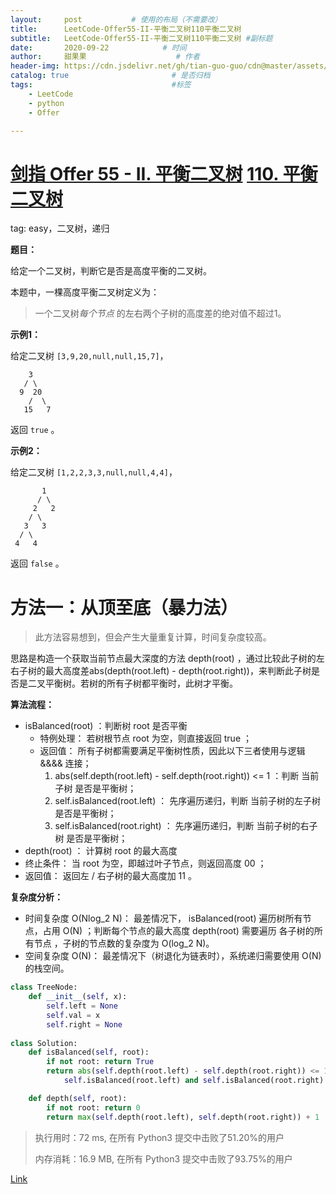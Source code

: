 ```yaml
---
layout:     post           # 使用的布局（不需要改）
title:      LeetCode-Offer55-II-平衡二叉树110平衡二叉树
subtitle:   LeetCode-Offer55-II-平衡二叉树110平衡二叉树 #副标题
date:       2020-09-22            # 时间
author:     甜果果                    # 作者
header-img: https://cdn.jsdelivr.net/gh/tian-guo-guo/cdn@master/assets/picgoimg/20200701171155.png  #背景图片
catalog: true                       # 是否归档
tags:                               #标签
    - LeetCode
    - python
    - Offer

---
```


# [剑指 Offer 55 - II. 平衡二叉树](https://leetcode-cn.com/problems/ping-heng-er-cha-shu-lcof/) [110. 平衡二叉树](https://leetcode-cn.com/problems/balanced-binary-tree/)

tag: easy，二叉树，递归

**题目：**

给定一个二叉树，判断它是否是高度平衡的二叉树。

本题中，一棵高度平衡二叉树定义为：

>   一个二叉树*每个节点* 的左右两个子树的高度差的绝对值不超过1。

**示例1：**

给定二叉树 `[3,9,20,null,null,15,7]`，

```
    3
   / \
  9  20
    /  \
   15   7
```

返回 `true` 。

**示例2：**

给定二叉树 `[1,2,2,3,3,null,null,4,4]`，

```
       1
      / \
     2   2
    / \
   3   3
  / \
 4   4
```

返回 `false` 。

# 方法一：从顶至底（暴力法）

>此方法容易想到，但会产生大量重复计算，时间复杂度较高。

思路是构造一个获取当前节点最大深度的方法 depth(root) ，通过比较此子树的左右子树的最大高度差abs(depth(root.left) - depth(root.right))，来判断此子树是否是二叉平衡树。若树的所有子树都平衡时，此树才平衡。

**算法流程：**

-   isBalanced(root) ：判断树 root 是否平衡
    -   特例处理： 若树根节点 root 为空，则直接返回 true ；
    -   返回值： 所有子树都需要满足平衡树性质，因此以下三者使用与逻辑 \&\&&& 连接；
        1. abs(self.depth(root.left) - self.depth(root.right)) <= 1 ：判断 当前子树 是否是平衡树；
        2. self.isBalanced(root.left) ： 先序遍历递归，判断 当前子树的左子树 是否是平衡树；
        3. self.isBalanced(root.right) ： 先序遍历递归，判断 当前子树的右子树 是否是平衡树；
-   depth(root) ： 计算树 root 的最大高度
  -   终止条件： 当 root 为空，即越过叶子节点，则返回高度 00 ；
  -   返回值： 返回左 / 右子树的最大高度加 11 。

**复杂度分析：**

-   时间复杂度 O(Nlog_2 N)： 最差情况下， isBalanced(root) 遍历树所有节点，占用 O(N) ；判断每个节点的最大高度 depth(root) 需要遍历 各子树的所有节点 ，子树的节点数的复杂度为 O(log_2 N)。
-   空间复杂度 O(N)： 最差情况下（树退化为链表时），系统递归需要使用 O(N) 的栈空间。

```python
class TreeNode:
    def __init__(self, x):
        self.left = None
        self.val = x
        self.right = None
        
class Solution:
    def isBalanced(self, root):
        if not root: return True
        return abs(self.depth(root.left) - self.depth(root.right)) <= 1 and \
            self.isBalanced(root.left) and self.isBalanced(root.right)

    def depth(self, root):
        if not root: return 0
        return max(self.depth(root.left), self.depth(root.right)) + 1
```

>执行用时：72 ms, 在所有 Python3 提交中击败了51.20%的用户
>
>内存消耗：16.9 MB, 在所有 Python3 提交中击败了93.75%的用户

[Link](https://leetcode-cn.com/problems/balanced-binary-tree/solution/balanced-binary-tree-di-gui-fang-fa-by-jin40789108/)